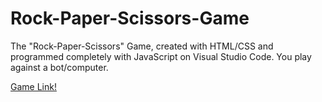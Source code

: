 # Rock-Paper-Scissors-Game
The "Rock-Paper-Scissors" Game, created with HTML/CSS and programmed completely with JavaScript on Visual Studio Code. You play against a bot/computer.

[Game Link!]()
